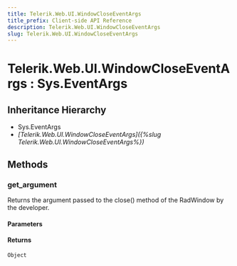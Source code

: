 ```yaml
---
title: Telerik.Web.UI.WindowCloseEventArgs
title_prefix: Client-side API Reference
description: Telerik.Web.UI.WindowCloseEventArgs
slug: Telerik.Web.UI.WindowCloseEventArgs
---
```


# Telerik.Web.UI.WindowCloseEventArgs : Sys.EventArgs 

## Inheritance Hierarchy

* Sys.EventArgs
* *[Telerik.Web.UI.WindowCloseEventArgs]({%slug Telerik.Web.UI.WindowCloseEventArgs%})*


## Methods

###  get_argument

Returns the argument passed to the close() method of the RadWindow by the developer. 

#### Parameters

#### Returns

`Object` 

